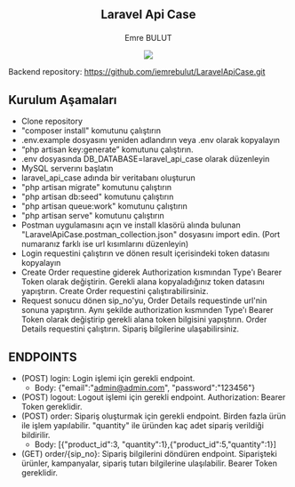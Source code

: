 ## <p align="center">Laravel Api Case</p>
<p align="center">Emre BULUT</p>

<p align="center"> 
    <img src="https://skillicons.dev/icons?i=php,laravel,mysql" />
</p>

Backend repository: https://github.com/iemrebulut/LaravelApiCase.git

## Kurulum Aşamaları

- Clone repository
- "composer install" komutunu çalıştırın
- .env.example dosyasını yeniden adlandırın veya .env olarak kopyalayın
- “php artisan key:generate” komutunu çalıştırın.
- .env dosyasında DB_DATABASE=laravel_api_case olarak düzenleyin
- MySQL serverını başlatın
- laravel_api_case adında bir veritabanı oluşturun
- "php artisan migrate" komutunu çalıştırın
- "php artisan db:seed" komutunu çalıştırın
- "php artisan queue:work" komutunu çalıştırın
- "php artisan serve" komutunu çalıştırın
- Postman uygulamasını açın ve install klasörü alında bulunan "LaravelApiCase.postman_collection.json" dosyasını import edin. (Port numaranız farklı ise url kısımlarını düzenleyin)
- Login requestini çalıştırın ve dönen result içerisindeki token datasını kopyalayın
- Create Order requestine giderek Authorization kısmından Type'ı Bearer Token olarak değiştirin. Gerekli alana kopyaladığınız token datasını yapıştırın. Create Order requestini çalıştırabilirsiniz.
- Request sonucu dönen sip_no'yu, Order Details requestinde url'nin sonuna yapıştırın. Aynı şekilde authorization kısmınden Type'ı Bearer Token olarak değiştirip gerekli alana token bilgisini yapıştırın. Order Details requestini çalıştırın. Sipariş bilgilerine ulaşabilirsiniz.

## ENDPOINTS

- (POST) login: Login işlemi için gerekli endpoint.
    - Body: {"email":"admin@admin.com", "password":"123456"}
- (POST) logout: Logout işlemi için gerekli endpoint. Authorization: Bearer Token gereklidir.
- (POST) order: Sipariş oluşturmak için gerekli endpoint. Birden fazla ürün ile işlem yapılabilir. "quantity" ile üründen kaç adet sipariş verildiği bildirilir.
    - Body: [{"product_id":3, "quantity":1},{"product_id":5,"quantity":1}]
- (GET) order/{sip_no}: Sipariş bilgilerini döndüren endpoint. Siparişteki ürünler, kampanyalar, sipariş tutarı bilgilerine ulaşılabilir. Bearer Token gereklidir.
